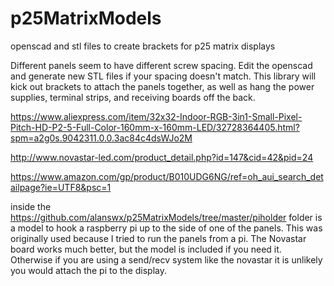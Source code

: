 # p25MatrixModels
openscad and stl files to create brackets for p25 matrix displays


Different panels seem to have different screw spacing. Edit the openscad and generate new STL files if your spacing doesn't match.
This library will kick out brackets to attach the panels together, as well as hang the power supplies, terminal strips, and receiving boards off the back.

https://www.aliexpress.com/item/32x32-Indoor-RGB-3in1-Small-Pixel-Pitch-HD-P2-5-Full-Color-160mm-x-160mm-LED/32728364405.html?spm=a2g0s.9042311.0.0.3ac84c4dsWJo2M

http://www.novastar-led.com/product_detail.php?id=147&cid=42&pid=24

https://www.amazon.com/gp/product/B010UDG6NG/ref=oh_aui_search_detailpage?ie=UTF8&psc=1

inside the https://github.com/alanswx/p25MatrixModels/tree/master/piholder folder is a model to hook a raspberry pi up to the side of one of the panels. This was originally used because I tried to run the panels from a pi. The Novastar board works much better, but the model is included if you need it. Otherwise if you are using a send/recv system like the novastar it is unlikely you would attach the pi to the display.
